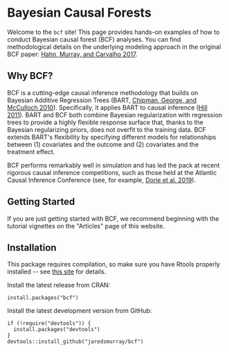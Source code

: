 # Bayesian Causal Forests

Welcome to the `bcf` site! This page provides hands-on examples of how to conduct Bayesian causal forest (BCF) analyses. You can find methodological details on the underlying modeling approach in the original BCF paper: [Hahn, Murray, and Carvalho 2017](https://arxiv.org/pdf/1706.09523.pdf).

## Why BCF?

BCF is a cutting-edge causal inference methodology that builds on Bayesian Additive Regression Trees (BART, [Chipman, George, and McCulloch 2010](https://projecteuclid.org/euclid.aoas/1273584455)). Specifically, it applies BART to causal inference ([Hill 2011](https://www.tandfonline.com/doi/abs/10.1198/jcgs.2010.08162)). BART and BCF both combine Bayesian regularization with regression trees to provide a highly flexible response surface that, thanks to the Bayesian regularizing priors, does not overfit to the training data. BCF extends BART's flexibility by specifying different models for relationships between (1) covariates and the outcome and (2) covariates and the treatment effect. 

BCF performs remarkably well in simulation and has led the pack at recent rigorous causal inference competitions, such as those held at the Atlantic Causal Inference Conference (see, for example, [Dorie et al. 2019](https://projecteuclid.org/euclid.ss/1555056030)).

## Getting Started

If you are just getting started with BCF, we recommend beginning with the tutorial vignettes on the "Articles" page of this website.

## Installation

This package requires compilation, so make sure you have Rtools properly installed -- see [this site](https://cran.r-project.org/bin/windows/Rtools/) for details.

Install the latest release from CRAN:

```{r}
install.packages("bcf")
```

Install the latest development version from GitHub:

```{r}
if (!require("devtools")) {
  install.packages("devtools")
}
devtools::install_github("jaredsmurray/bcf")
```